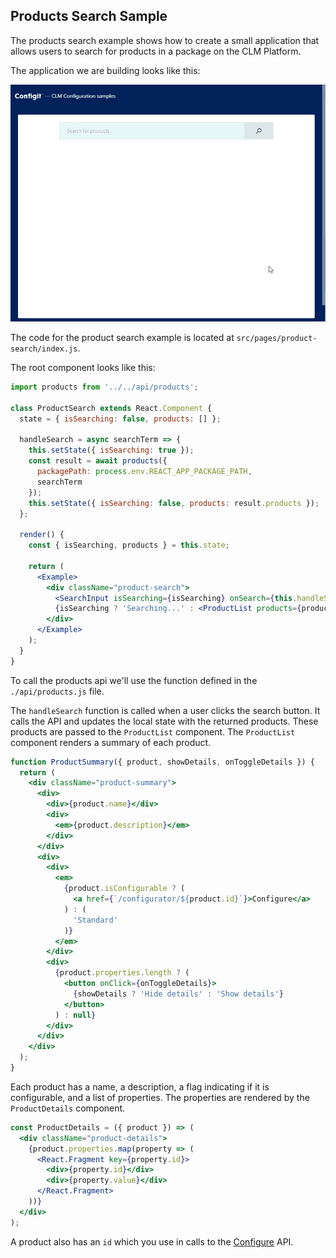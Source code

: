 ## Products Search Sample

The products search example shows how to create a small application that allows users to search for products in a package on the CLM Platform.

The application we are building looks like this:

![Product search sample](./product-search.gif)

The code for the product search example is located at `src/pages/product-search/index.js`.

The root component looks like this:

```jsx
import products from '../../api/products';

class ProductSearch extends React.Component {
  state = { isSearching: false, products: [] };

  handleSearch = async searchTerm => {
    this.setState({ isSearching: true });
    const result = await products({
      packagePath: process.env.REACT_APP_PACKAGE_PATH,
      searchTerm
    });
    this.setState({ isSearching: false, products: result.products });
  };

  render() {
    const { isSearching, products } = this.state;

    return (
      <Example>
        <div className="product-search">
          <SearchInput isSearching={isSearching} onSearch={this.handleSearch} />
          {isSearching ? 'Searching...' : <ProductList products={products} />}
        </div>
      </Example>
    );
  }
}
```

To call the products api we'll use the function defined in the `./api/products.js` file.

The `handleSearch` function is called when a user clicks the search button. It calls the API and updates the local state with the returned products. These products are passed to the `ProductList` component. The `ProductList` component renders a summary of each product.

```jsx
function ProductSummary({ product, showDetails, onToggleDetails }) {
  return (
    <div className="product-summary">
      <div>
        <div>{product.name}</div>
        <div>
          <em>{product.description}</em>
        </div>
      </div>
      <div>
        <div>
          <em>
            {product.isConfigurable ? (
              <a href={`/configurator/${product.id}`}>Configure</a>
            ) : (
              'Standard'
            )}
          </em>
        </div>
        <div>
          {product.properties.length ? (
            <button onClick={onToggleDetails}>
              {showDetails ? 'Hide details' : 'Show details'}
            </button>
          ) : null}
        </div>
      </div>
    </div>
  );
}
```

Each product has a name, a description, a flag indicating if it is configurable, and a list of properties. The properties are rendered by the `ProductDetails` component.

```jsx
const ProductDetails = ({ product }) => (
  <div className="product-details">
    {product.properties.map(property => (
      <React.Fragment key={property.id}>
        <div>{property.id}</div>
        <div>{property.value}</div>
      </React.Fragment>
    ))}
  </div>
);
```

A product also has an `id` which you use in calls to the [Configure](CONFIGURATOR.md) API.
